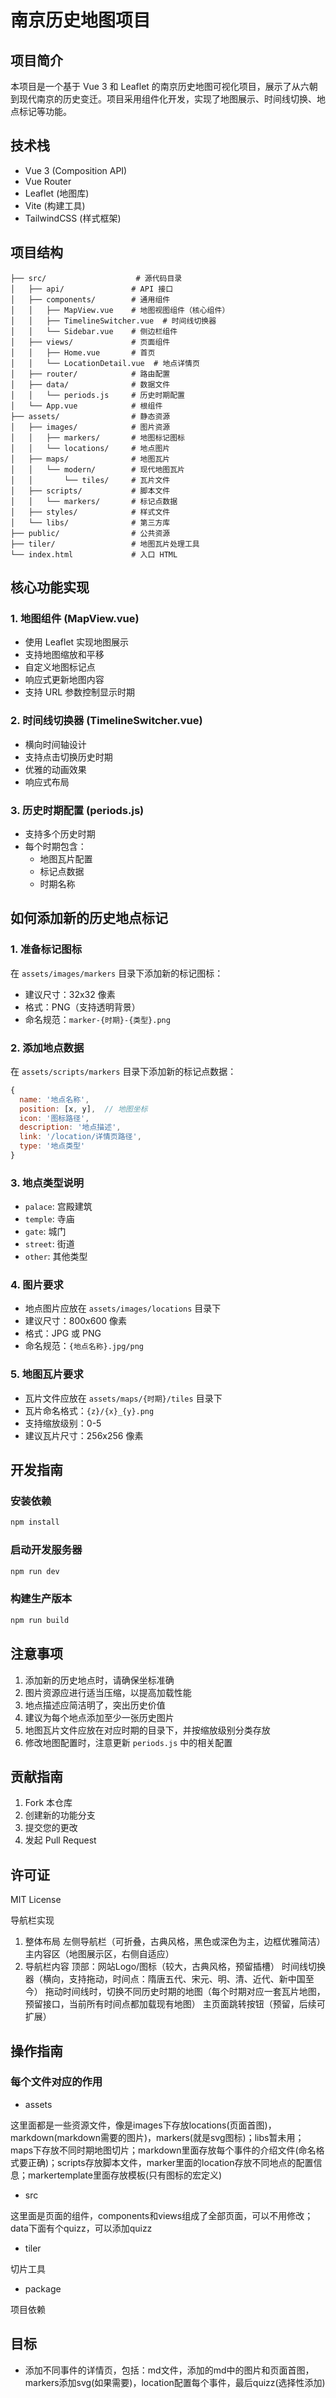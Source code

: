 # 南京历史地图项目

## 项目简介

本项目是一个基于 Vue 3 和 Leaflet 的南京历史地图可视化项目，展示了从六朝到现代南京的历史变迁。项目采用组件化开发，实现了地图展示、时间线切换、地点标记等功能。

## 技术栈

- Vue 3 (Composition API)
- Vue Router
- Leaflet (地图库)
- Vite (构建工具)
- TailwindCSS (样式框架)

## 项目结构

```
├── src/                    # 源代码目录
│   ├── api/               # API 接口
│   ├── components/        # 通用组件
│   │   ├── MapView.vue    # 地图视图组件（核心组件）
│   │   ├── TimelineSwitcher.vue  # 时间线切换器
│   │   └── Sidebar.vue    # 侧边栏组件
│   ├── views/             # 页面组件
│   │   ├── Home.vue       # 首页
│   │   └── LocationDetail.vue  # 地点详情页
│   ├── router/            # 路由配置
│   ├── data/              # 数据文件
│   │   └── periods.js     # 历史时期配置
│   └── App.vue            # 根组件
├── assets/                # 静态资源
│   ├── images/            # 图片资源
│   │   ├── markers/       # 地图标记图标
│   │   └── locations/     # 地点图片
│   ├── maps/              # 地图瓦片
│   │   └── modern/        # 现代地图瓦片
│   │       └── tiles/     # 瓦片文件
│   ├── scripts/           # 脚本文件
│   │   └── markers/       # 标记点数据
│   ├── styles/            # 样式文件
│   └── libs/              # 第三方库
├── public/                # 公共资源
├── tiler/                 # 地图瓦片处理工具
└── index.html             # 入口 HTML
```

## 核心功能实现

### 1. 地图组件 (MapView.vue)

- 使用 Leaflet 实现地图展示
- 支持地图缩放和平移
- 自定义地图标记点
- 响应式更新地图内容
- 支持 URL 参数控制显示时期

### 2. 时间线切换器 (TimelineSwitcher.vue)

- 横向时间轴设计
- 支持点击切换历史时期
- 优雅的动画效果
- 响应式布局

### 3. 历史时期配置 (periods.js)

- 支持多个历史时期
- 每个时期包含：
  - 地图瓦片配置
  - 标记点数据
  - 时期名称

## 如何添加新的历史地点标记

### 1. 准备标记图标

在 `assets/images/markers` 目录下添加新的标记图标：

- 建议尺寸：32x32 像素
- 格式：PNG（支持透明背景）
- 命名规范：`marker-{时期}-{类型}.png`

### 2. 添加地点数据

在 `assets/scripts/markers` 目录下添加新的标记点数据：

```javascript
{
  name: '地点名称',
  position: [x, y],  // 地图坐标
  icon: '图标路径',
  description: '地点描述',
  link: '/location/详情页路径',
  type: '地点类型'
}
```

### 3. 地点类型说明

- `palace`: 宫殿建筑
- `temple`: 寺庙
- `gate`: 城门
- `street`: 街道
- `other`: 其他类型

### 4. 图片要求

- 地点图片应放在 `assets/images/locations` 目录下
- 建议尺寸：800x600 像素
- 格式：JPG 或 PNG
- 命名规范：`{地点名称}.jpg/png`

### 5. 地图瓦片要求

- 瓦片文件应放在 `assets/maps/{时期}/tiles` 目录下
- 瓦片命名格式：`{z}/{x}_{y}.png`
- 支持缩放级别：0-5
- 建议瓦片尺寸：256x256 像素

## 开发指南

### 安装依赖

```bash
npm install
```

### 启动开发服务器

```bash
npm run dev
```

### 构建生产版本

```bash
npm run build
```

## 注意事项

1. 添加新的历史地点时，请确保坐标准确
2. 图片资源应进行适当压缩，以提高加载性能
3. 地点描述应简洁明了，突出历史价值
4. 建议为每个地点添加至少一张历史图片
5. 地图瓦片文件应放在对应时期的目录下，并按缩放级别分类存放
6. 修改地图配置时，注意更新 `periods.js` 中的相关配置

## 贡献指南

1. Fork 本仓库
2. 创建新的功能分支
3. 提交您的更改
4. 发起 Pull Request

## 许可证

MIT License

导航栏实现

1. 整体布局
左侧导航栏（可折叠，古典风格，黑色或深色为主，边框优雅简洁）
主内容区（地图展示区，右侧自适应）
2. 导航栏内容
顶部：网站Logo/图标（较大，古典风格，预留插槽）
时间线切换器（横向，支持拖动，时间点：隋唐五代、宋元、明、清、近代、新中国至今）
拖动时间线时，切换不同历史时期的地图（每个时期对应一套瓦片地图，预留接口，当前所有时间点都加载现有地图）
主页面跳转按钮（预留，后续可扩展）

## 操作指南

### 每个文件对应的作用

- assets

这里面都是一些资源文件，像是images下存放locations(页面首图)，markdown(markdown需要的图片)，markers(就是svg图标)；libs暂未用；maps下存放不同时期地图切片；markdown里面存放每个事件的介绍文件(命名格式要正确)；scripts存放脚本文件，marker里面的location存放不同地点的配置信息；markertemplate里面存放模板(只有图标的宏定义)

- src

这里面是页面的组件，components和views组成了全部页面，可以不用修改；data下面有个quizz，可以添加quizz

- tiler

切片工具

- package

项目依赖

## 目标

- 添加不同事件的详情页，包括：md文件，添加的md中的图片和页面首图，markers添加svg(如果需要)，location配置每个事件，最后quizz(选择性添加)
